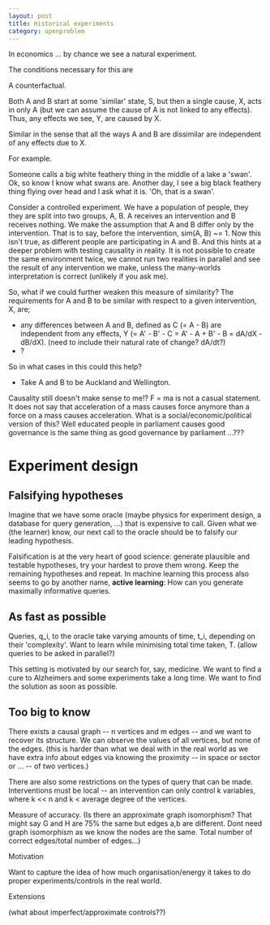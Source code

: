 ```yaml
---
layout: post
title: Historical experiments
category: openproblem
---
```


In economics ... by chance we see a natural experiment.

The conditions necessary for this are

A counterfactual.

Both A and B start at some 'similar' state, S, but then a single cause, X, acts in only A (but we can assume the cause of A is not linked to any effects). Thus, any effects we see, Y, are caused by X.


Similar in the sense that all the ways A and B are dissimilar are independent of any effects due to X.


For example.

Someone calls a big white feathery thing in the middle of a lake a 'swan'. Ok, so know I know what swans are. Another day, I see a big black feathery thing flying over head and I ask what it is. 'Oh, that is a swan'.



Consider a controlled experiment. We have a population of people, they they are split into two groups, A, B. A receives an intervention and B receives nothing. We make the assumption that A and B differ only by the intervention. That is to say, before the intervention, sim(A, B) ~= 1. Now this isn't true, as different people are participating in A and B. And this hints at a deeper problem with testing causality in reality. It is not possible to create the same environment twice, we cannot run two realities in parallel and see the result of any intervention we make, unless the many-worlds interpretation is correct (unlikely if you ask me).

<!--
We also assume that the act of doing the experiment is independent from any effects we see?!
People knowing they are in an experiment.
People being disrupted from their daily routine to participate in the experiment.

Also assume that the delivery on the control/intervention is independent w.r.t any effects.
 -->

So, what if we could further weaken this measure of similarity? The requirements for A and B to be similar with respect to a given intervention, X, are;
* any differences between A and B, defined as C (= A - B) are independent from any effects, Y (= A' - B' - C = A' - A + B' - B = dA/dX - dB/dX). (need to include their natural rate of change? dA/dt?)
* ?

So in what cases in this could this help?
* Take A and B to be Auckland and Wellington.





Causality still doesn't make sense to me!? F = ma is not a casual statement. It does not say that acceleration of a mass causes force anymore than a force on a mass causes acceleration. What is a social/economic/political version of this? Well educated people in parliament causes good governance is the same thing as good governance by parliament ...???


# Experiment design


## Falsifying hypotheses

Imagine that we have some oracle (maybe physics for experiment design, a database for query generation, ...) that is expensive to call. Given what we (the learner) know, our next call to the oracle should be to falsify our leading hypothesis. <!-- (about ???) -->

Falsification is at the very heart of good science: generate plausible and testable hypotheses, try your hardest to prove them wrong. Keep the remaining hypotheses and repeat.
In machine learning this process also seems to go by another name, __active learning__: How can you generate maximally informative queries.

## As fast as possible

Queries, q_i, to the oracle take varying amounts of time, t_i, depending on their 'complexity'. Want to learn while minimising total time taken, T. (allow queries to be asked in parallel?)

This setting is motivated by our search for, say, medicine. We want to find a cure to Alzheimers and some experiments take a long time. We want to find the solution as soon as possible.

## Too big to know

There exists a causal graph -- n vertices and m edges -- and we want to recover its structure. We can observe the values of all vertices, but none of the edges. (this is harder than what we deal with in the real world as we have extra info about edges via knowing the proximity -- in space or sector or ... -- of two vertices.)

There are also some restrictions on the types of query that can be made. Interventions must be local -- an intervention can only control k variables, where k << n and k < average degree of the vertices.



Measure of accuracy. (Is there an approximate graph isomorphism? That might say G and H are 75% the same but edges a,b are different. Dont need graph isomorphism as we know the nodes are the same. Total number of correct edges/total number of edges...)

Motivation

Want to capture the idea of how much organisation/energy it takes to do proper experiments/controls in the real world.

Extensions

(what about imperfect/approximate controls??)
